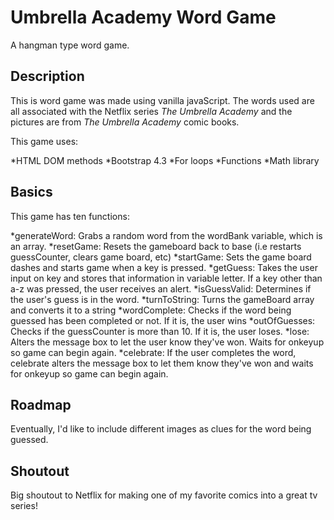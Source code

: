 # Umbrella Academy Word Game 
A hangman type word game. 

## Description ##
This is word game was made using vanilla javaScript. The words used are all associated 
with the Netflix series <i>The Umbrella Academy</i> and the pictures are from <i>The Umbrella Academy</i>
comic books.

This game uses: 

*HTML DOM methods
*Bootstrap 4.3
*For loops
*Functions
*Math library 

## Basics ##

This game has ten functions: 

*generateWord: Grabs a random word from the wordBank variable, which is an array. 
*resetGame: Resets the gameboard back to base (i.e restarts guessCounter, clears game board, etc)
*startGame:  Sets the game board dashes and starts game when a key is pressed.
*getGuess: Takes the user input on key and stores that information in variable letter. If a key other than a-z was pressed, the user receives an alert. 
*isGuessValid: Determines if the user's guess is in the word. 
*turnToString: Turns the gameBoard array and converts it to a string
*wordComplete: Checks if the word being guessed has been completed or not. If it is, the user wins 
*outOfGuesses: Checks if the guessCounter is more than 10. If it is, the user loses.
*lose: Alters the message box to let the user know they've won. Waits for onkeyup so game can begin again.
*celebrate: If the user completes the word, celebrate alters the message box to let them know they've won and waits for onkeyup so game can begin again.

## Roadmap ##

Eventually, I'd like to include different images as clues for the word being guessed.

## Shoutout ##

Big shoutout to Netflix for making one of my favorite comics into a great tv series! 






